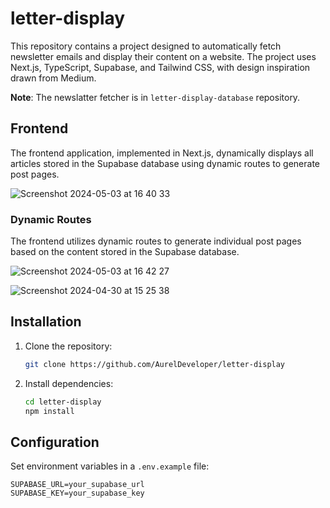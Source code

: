 # letter-display

This repository contains a project designed to automatically fetch newsletter emails and display their content on a website. The project uses Next.js, TypeScript, Supabase, and Tailwind CSS, with design inspiration drawn from Medium.

**Note**: The newslatter fetcher is in `letter-display-database` repository.

## Frontend

The frontend application, implemented in Next.js, dynamically displays all articles stored in the Supabase database using dynamic routes to generate post pages.

![Screenshot 2024-05-03 at 16 40 33](https://github.com/AurelDeveloper/letter-display/assets/150530607/bb7b7ca4-4e7d-4c76-8498-1135ded4f935)

### Dynamic Routes

The frontend utilizes dynamic routes to generate individual post pages based on the content stored in the Supabase database.

![Screenshot 2024-05-03 at 16 42 27](https://github.com/AurelDeveloper/letter-display/assets/150530607/0e40af1d-cf36-4b80-b667-2e6954145ff5)

![Screenshot 2024-04-30 at 15 25 38](https://github.com/AurelDeveloper/letter-display/assets/150530607/88abddc7-618a-4966-89c7-bc788f29827a)

## Installation

1. Clone the repository:

   ```bash
   git clone https://github.com/AurelDeveloper/letter-display
   ```

2. Install dependencies:

   ```bash
   cd letter-display
   npm install
   ```

## Configuration

Set environment variables in a `.env.example` file:

   ```plaintext
   SUPABASE_URL=your_supabase_url
   SUPABASE_KEY=your_supabase_key
   ```

